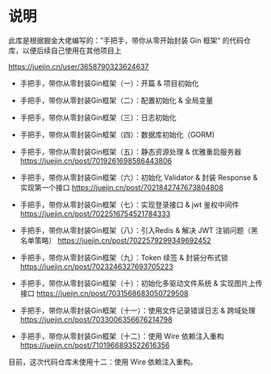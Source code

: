 # 说明
此库是根据掘金大佬编写的：”手把手，带你从零开始封装 Gin 框架“ 的代码仓库，以便后续自己使用在其他项目上

https://juejin.cn/user/3658790323624637

- 手把手，带你从零封装Gin框架（一）：开篇 & 项目初始化
- 手把手，带你从零封装Gin框架（二）：配置初始化 & 全局变量
- 手把手，带你从零封装Gin框架（三）：日志初始化
- 手把手，带你从零封装Gin框架（四）：数据库初始化（GORM)
  
- 手把手，带你从零封装Gin框架（五）：静态资源处理 & 优雅重启服务器
  https://juejin.cn/post/7019261698586443806
- 手把手，带你从零封装Gin框架（六）：初始化 Validator & 封装 Response & 实现第一个接口
  https://juejin.cn/post/7021842747673804808
- 手把手，带你从零封装Gin框架（七）：实现登录接口 & jwt 鉴权中间件
  https://juejin.cn/post/7022516754521784333
- 手把手，带你从零封装Gin框架（八）：引入Redis & 解决 JWT 注销问题（黑名单策略）
  https://juejin.cn/post/7022579299349692452
- 手把手，带你从零封装Gin框架（九）：Token 续签 & 封装分布式锁
  https://juejin.cn/post/7023246327693705223
- 手把手，带你从零封装Gin框架（十）：初始化多驱动文件系统 & 实现图片上传接口
  https://juejin.cn/post/7031568683050729508
- 手把手，带你从零封装Gin框架（十一）：使用文件记录错误日志 & 跨域处理
  https://juejin.cn/post/7033006356676214798
- 手把手，带你从零封装Gin框架（十二）：使用 Wire 依赖注入重构
  https://juejin.cn/post/7101966893522616356

目前，这次代码仓库未使用十二：使用 Wire 依赖注入重构。